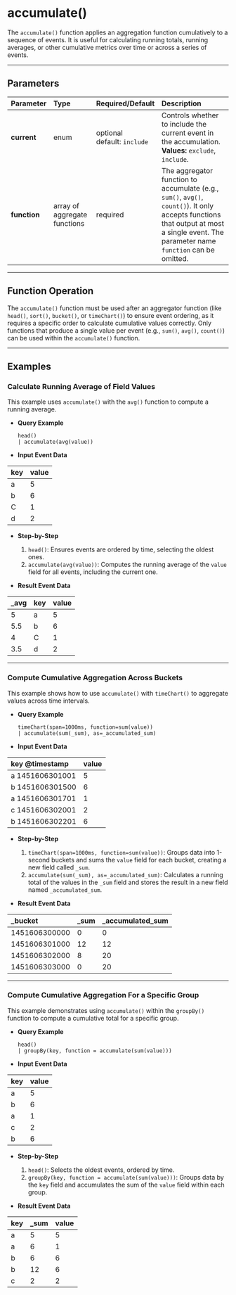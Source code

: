 # accumulate()

The `accumulate()` function applies an aggregation function cumulatively to a sequence of events. It is useful for calculating running totals, running averages, or other cumulative metrics over time or across a series of events.

***

## Parameters

| Parameter | Type | Required/Default | Description |
| :--- | :--- | :--- | :--- |
| **current** | enum | optional <br> default: `include` | Controls whether to include the current event in the accumulation. <br> **Values:** `exclude`, `include`. |
| **function** | array of aggregate functions | required | The aggregator function to accumulate (e.g., `sum()`, `avg()`, `count()`). It only accepts functions that output at most a single event. The parameter name `function` can be omitted. |

***

## Function Operation

The `accumulate()` function must be used after an aggregator function (like `head()`, `sort()`, `bucket()`, or `timeChart()`) to ensure event ordering, as it requires a specific order to calculate cumulative values correctly. Only functions that produce a single value per event (e.g., `sum()`, `avg()`, `count()`) can be used within the `accumulate()` function.

***

## Examples

### Calculate Running Average of Field Values

This example uses `accumulate()` with the `avg()` function to compute a running average.

* **Query Example**
    ```
    head()
    | accumulate(avg(value))
    ```

* **Input Event Data**

| key | value |
| :-- | :-- |
| a | 5 |
| b | 6 |
| C | 1 |
| d | 2 |

* **Step-by-Step**
    1.  `head()`: Ensures events are ordered by time, selecting the oldest ones.
    2.  `accumulate(avg(value))`: Computes the running average of the `value` field for all events, including the current one.

* **Result Event Data**

| _avg | key | value |
| :-- | :-- | :-- |
| 5 | a | 5 |
| 5.5 | b | 6 |
| 4 | C | 1 |
| 3.5 | d | 2 |

---

### Compute Cumulative Aggregation Across Buckets

This example shows how to use `accumulate()` with `timeChart()` to aggregate values across time intervals.

* **Query Example**
    ```
    timeChart(span=1000ms, function=sum(value))
    | accumulate(sum(_sum), as=_accumulated_sum)
    ```

* **Input Event Data**

| key @timestamp | value |
| :--- | :-- |
| a 1451606301001 | 5 |
| b 1451606301500 | 6 |
| a 1451606301701 | 1 |
| c 1451606302001 | 2 |
| b 1451606302201 | 6 |

* **Step-by-Step**
    1.  `timeChart(span=1000ms, function=sum(value))`: Groups data into 1-second buckets and sums the `value` field for each bucket, creating a new field called `_sum`.
    2.  `accumulate(sum(_sum), as=_accumulated_sum)`: Calculates a running total of the values in the `_sum` field and stores the result in a new field named `_accumulated_sum`.

* **Result Event Data**

| _bucket | _sum | _accumulated_sum |
| :--- | :-- | :-- |
| 1451606300000 | 0 | 0 |
| 1451606301000 | 12 | 12 |
| 1451606302000 | 8 | 20 |
| 1451606303000 | 0 | 20 |

---

### Compute Cumulative Aggregation For a Specific Group

This example demonstrates using `accumulate()` within the `groupBy()` function to compute a cumulative total for a specific group.

* **Query Example**
    ```
    head()
    | groupBy(key, function = accumulate(sum(value)))
    ```

* **Input Event Data**

| key | value |
| :-- | :-- |
| a | 5 |
| b | 6 |
| a | 1 |
| c | 2 |
| b | 6 |

* **Step-by-Step**
    1.  `head()`: Selects the oldest events, ordered by time.
    2.  `groupBy(key, function = accumulate(sum(value)))`: Groups data by the `key` field and accumulates the sum of the `value` field within each group.

* **Result Event Data**

| key | _sum | value |
| :-- | :-- | :-- |
| a | 5 | 5 |
| a | 6 | 1 |
| b | 6 | 6 |
| b | 12 | 6 |
| c | 2 | 2 |
